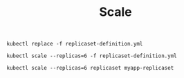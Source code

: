 <h1 align="center">
    Scale
</h1>

<br />

```shell
kubectl replace -f replicaset-definition.yml
```

```shell
kubectl scale --replicas=6 -f replicaset-definition.yml
```

```shell
kubectl scale --replicas=6 replicaset myapp-replicaset
```
